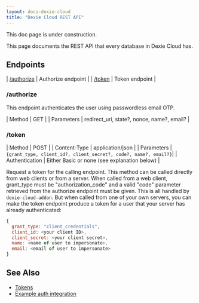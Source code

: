 ```yaml
---
layout: docs-dexie-cloud
title: "Dexie Cloud REST API"
---
```


This doc page is under construction.

This page documents the REST API that every database in Dexie Cloud has.

## Endpoints

| [/authorize](#authorize) | Authorize endpoint |
| [/token](#token) | Token endpoint |

### /authorize

This endpoint authenticates the user using passwordless email OTP.

| Method | GET |
| Parameters | redirect_uri, state?, nonce, name?, email? |

### /token

| Method | POST |
| Content-Type | application/json |
| Parameters | `{grant_type, client_id?, client_secret?, code?, name?, email?}`|
| Authentication | Either Basic or none (see explanation below) |

Request a token for the calling endpoint. This method can be called directly from web clients or from a server. When called from a web client, grant_type must be "authorization_code" and a valid "code" parameter retrieved from the authorize endpoint must be given. This is all handled by `dexie-cloud-addon`. But when called from one of your own servers, you can make the token endpoint produce a token for a user that your server has already authenticated:

```js
{
  grant_type: "client_credentials",
  client_id: <your client ID>,
  client_secret: <your client secret>,
  name: <name of user to impersonate>,
  email: <email of user to impersonate>
}
```

## See Also

- [Tokens](authentication#tokens)
- [Example auth integration](db.cloud.configure()#example-integrate-custom-authentication)
